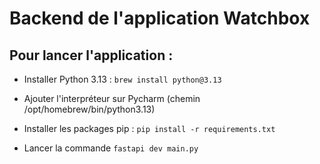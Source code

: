 # Backend de l'application Watchbox

## Pour lancer l'application : 

- Installer Python 3.13 : `brew install python@3.13`

- Ajouter l'interpréteur sur Pycharm (chemin /opt/homebrew/bin/python3.13)

- Installer les packages pip : `pip install -r requirements.txt`

- Lancer la commande `fastapi dev main.py`